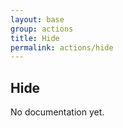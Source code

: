 ```yaml
---
layout: base
group: actions
title: Hide
permalink: actions/hide
---
```


## Hide

<p class="hint hint--error">No documentation yet.</p>